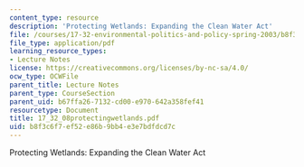 ```yaml
---
content_type: resource
description: 'Protecting Wetlands: Expanding the Clean Water Act'
file: /courses/17-32-environmental-politics-and-policy-spring-2003/b8f3c6f7ef52e86b9bb4e3e7bdfdcd7c_17_32_08protectingwetlands.pdf
file_type: application/pdf
learning_resource_types:
- Lecture Notes
license: https://creativecommons.org/licenses/by-nc-sa/4.0/
ocw_type: OCWFile
parent_title: Lecture Notes
parent_type: CourseSection
parent_uid: b67ffa26-7132-cd00-e970-642a358fef41
resourcetype: Document
title: 17_32_08protectingwetlands.pdf
uid: b8f3c6f7-ef52-e86b-9bb4-e3e7bdfdcd7c
---
```

Protecting Wetlands: Expanding the Clean Water Act